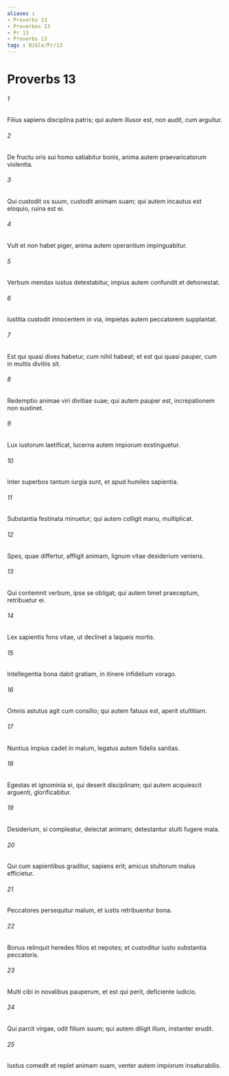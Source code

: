 ```yaml
---
aliases : 
- Proverbs 13
- Proverbes 13
- Pr 13
- Proverbs 13
tags : Bible/Pr/13
---
```


# Proverbs 13

###### 1
Filius sapiens disciplina patris; qui autem illusor est, non audit, cum arguitur.
###### 2
De fructu oris sui homo satiabitur bonis, anima autem praevaricatorum violentia.
###### 3
Qui custodit os suum, custodit animam suam; qui autem incautus est eloquio, ruina est ei.
###### 4
Vult et non habet piger, anima autem operantium impinguabitur.
###### 5
Verbum mendax iustus detestabitur, impius autem confundit et dehonestat.
###### 6
Iustitia custodit innocentem in via, impietas autem peccatorem supplantat.
###### 7
Est qui quasi dives habetur, cum nihil habeat; et est qui quasi pauper, cum in multis divitiis sit.
###### 8
Redemptio animae viri divitiae suae; qui autem pauper est, increpationem non sustinet.
###### 9
Lux iustorum laetificat, lucerna autem impiorum exstinguetur.
###### 10
Inter superbos tantum iurgia sunt, et apud humiles sapientia.
###### 11
Substantia festinata minuetur; qui autem colligit manu, multiplicat.
###### 12
Spes, quae differtur, affligit animam, lignum vitae desiderium veniens.
###### 13
Qui contemnit verbum, ipse se obligat; qui autem timet praeceptum, retribuetur ei.
###### 14
Lex sapientis fons vitae, ut declinet a laqueis mortis.
###### 15
Intellegentia bona dabit gratiam, in itinere infidelium vorago.
###### 16
Omnis astutus agit cum consilio; qui autem fatuus est, aperit stultitiam.
###### 17
Nuntius impius cadet in malum, legatus autem fidelis sanitas.
###### 18
Egestas et ignominia ei, qui deserit disciplinam; qui autem acquiescit arguenti, glorificabitur.
###### 19
Desiderium, si compleatur, delectat animam; detestantur stulti fugere mala.
###### 20
Qui cum sapientibus graditur, sapiens erit; amicus stultorum malus efficietur.
###### 21
Peccatores persequitur malum, et iustis retribuentur bona.
###### 22
Bonus relinquit heredes filios et nepotes; et custoditur iusto substantia peccatoris.
###### 23
Multi cibi in novalibus pauperum, et est qui perit, deficiente iudicio.
###### 24
Qui parcit virgae, odit filium suum; qui autem diligit illum, instanter erudit.
###### 25
Iustus comedit et replet animam suam, venter autem impiorum insaturabilis.
